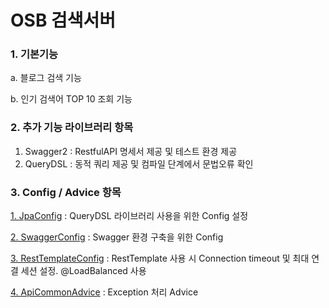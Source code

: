 # OSB 검색서버

### 1. 기본기능

a. 블로그 검색 기능

b. 인기 검색어 TOP 10 조회 기능


### 2. 추가 기능 라이브러리 항목
1. Swagger2 : RestfulAPI 명세서 제공 및 테스트 환경 제공 
2. QueryDSL : 동적 쿼리 제공 및 컴파일 단계에서 문법오류 확인


### 3. Config / Advice 항목
[1. JpaConfig](/src/main/java/com/osb/osbserverapp/config/JpaConfig.java) : QueryDSL 라이브러리 사용을 위한 Config 설정

[2. SwaggerConfig](/src/main/java/com/osb/osbserverapp/config/SwaggerConfig.java) : Swagger 환경 구축을 위한 Config

[3. RestTemplateConfig](/src/main/java/com/osb/osbserverapp/externalapi/config/RestTemplateConfig.java) : RestTemplate 사용 시 Connection timeout 및 최대 연결 세션 설정. @LoadBalanced 사용

[4. ApiCommonAdvice](/src/main/java/com/osb/osbserverapp/common/advice/ApiCommonAdvice.java) : Exception 처리 Advice

